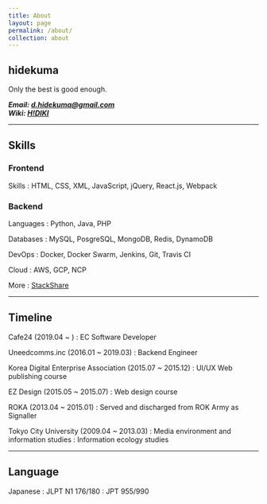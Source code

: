 ```yaml
---
title: About
layout: page
permalink: /about/
collection: about
---
```


## hidekuma
Only the best is good enough.

***Email: [d.hidekuma@gmail.com](mailto:d.hidekuma.gmail.com)***<br/>
***Wiki: [H!DIKI](https://hidiki.github.io/)***

---
## Skills
### Frontend
Skills
: HTML, CSS, XML, JavaScript, jQuery, React.js, Webpack

### Backend 

Languages
: Python, Java, PHP

Databases
: MySQL, PosgreSQL, MongoDB, Redis, DynamoDB

DevOps
: Docker, Docker Swarm, Jenkins, Git, Travis CI

Cloud
: AWS, GCP, NCP

More
: [StackShare](https://stackshare.io/hidekuma/stack)

---
## Timeline
Cafe24 (2019.04 ~ )
: EC Software Developer

Uneedcomms.inc (2016.01 ~ 2019.03)
: Backend Engineer

Korea Digital Enterprise Association (2015.07 ~ 2015.12)
: UI/UX Web publishing course

EZ Design (2015.05 ~ 2015.07)
: Web design course

ROKA (2013.04 ~ 2015.01)
: Served and discharged from ROK Army as Signaller

Tokyo City University (2009.04 ~ 2013.03)
: Media environment and information studies
: Information ecology studies

---
## Language
Japanese
: JLPT N1 176/180
: JPT 955/990
